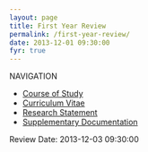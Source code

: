 ```yaml
---
layout: page
title: First Year Review
permalink: /first-year-review/
date: 2013-12-01 09:30:00
fyr: true
---
```


NAVIGATION

 * [Course of Study]({{site.url}}/first-year-review/course-of-study/)
 * [Curriculum Vitae]({{site.url}}/first-year-review/curriculum-vitae/)
 * [Research Statement]({{site.url}}/first-year-review/research-statement/)
 * [Supplementary Documentation]({{site.url}}/first-year-review/supplementary-documentation/)
 
Review Date: 2013-12-03 09:30:00